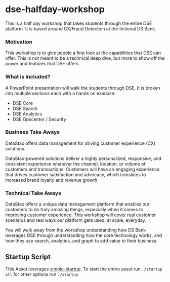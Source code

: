 # dse-halfday-workshop

This is a half day workshop that takes students through the entire DSE platform. It is based around CX/Fraud Detection at the fictional DS Bank.

### Motivation

This workshop is to give people a first look at the capabilities that DSE can offer. This is not meant to be a technical deep dive, but more to show off the power and features that DSE offers.

### What is included?

A PowerPoint presentation will walk the students through DSE. It is broken into multiple sections each with a hands on exercise:

* DSE Core
* DSE Search
* DSE Analytics
* DSE Opscenter / Security

### Business Take Aways

DataStax offers data management for driving customer experience (CX) solutions. 

DataStax-powered solutions deliver a highly personalized, responsive, and consistent experience whatever the channel, location, or volume of customers and transactions. Customers will have an engaging experience that drives customer satisfaction and advocacy, which translates to increased brand loyalty and revenue growth.

### Technical Take Aways

DataStax offers a unique data management platform that enables our customers to do truly amazing things, especially when it comes to improving customer experience. This workshop will cover real customer scenarios and real ways our platform gets used, at scale, everyday. 

You will walk away from the workshop understanding how DS Bank leverages DSE through understanding how the core technology works, and how they use search, analytics, and graph to add value to their business. 

## Startup Script

This Asset leverages
[simple-startup](https://github.com/jshook/simple-startup). To start the entire
asset run `./startup all` for other options run `./startup`
